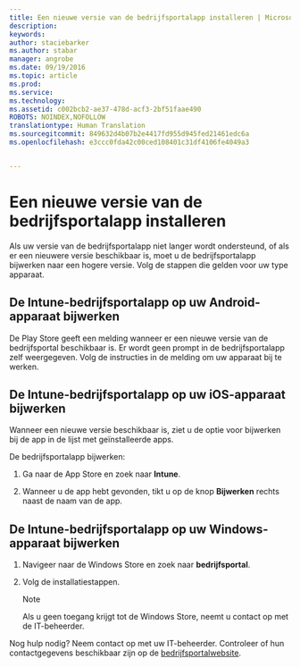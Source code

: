 ```yaml
---
title: Een nieuwe versie van de bedrijfsportalapp installeren | Microsoft Intune
description: 
keywords: 
author: staciebarker
ms.author: stabar
manager: angrobe
ms.date: 09/19/2016
ms.topic: article
ms.prod: 
ms.service: 
ms.technology: 
ms.assetid: c002bcb2-ae37-478d-acf3-2bf51faae490
ROBOTS: NOINDEX,NOFOLLOW
translationtype: Human Translation
ms.sourcegitcommit: 849632d4b07b2e4417fd955d945fed21461edc6a
ms.openlocfilehash: e3ccc0fda42c00ced108401c31df4106fe4049a3


---
```


# Een nieuwe versie van de bedrijfsportalapp installeren

Als uw versie van de bedrijfsportalapp niet langer wordt ondersteund, of als er een nieuwere versie beschikbaar is, moet u de bedrijfsportalapp bijwerken naar een hogere versie. Volg de stappen die gelden voor uw type apparaat.

## De Intune-bedrijfsportalapp op uw Android-apparaat bijwerken

De Play Store geeft een melding wanneer er een nieuwe versie van de bedrijfsportal beschikbaar is. Er wordt geen prompt in de bedrijfsportalapp zelf weergegeven. Volg de instructies in de melding om uw apparaat bij te werken.

## De Intune-bedrijfsportalapp op uw iOS-apparaat bijwerken

Wanneer een nieuwe versie beschikbaar is, ziet u de optie voor bijwerken bij de app in de lijst met geïnstalleerde apps.  

De bedrijfsportalapp bijwerken:

1. Ga naar de App Store en zoek naar **Intune**.

2. Wanneer u de app hebt gevonden, tikt u op de knop **Bijwerken** rechts naast de naam van de app.

## De Intune-bedrijfsportalapp op uw Windows-apparaat bijwerken

1.  Navigeer naar de Windows Store en zoek naar **bedrijfsportal**.

2.  Volg de installatiestappen.

    > [!NOTE]
    > Als u geen toegang krijgt tot de Windows Store, neemt u contact op met de IT-beheerder.


Nog hulp nodig? Neem contact op met uw IT-beheerder. Controleer of hun contactgegevens beschikbaar zijn op de [bedrijfsportalwebsite](http://portal.manage.microsoft.com).



<!--HONumber=Oct16_HO2-->


